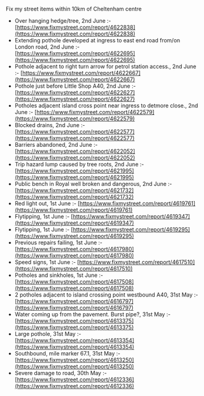 Fix my street items within 10km of Cheltenham centre

<!-- fix_marker starts -->

- Over hanging hedge/tree, 2nd June :- [https://www.fixmystreet.com/report/4622838](https://www.fixmystreet.com/report/4622838)
- Extending pothole developed at ingress to east end road from/on London road, 2nd June :- [https://www.fixmystreet.com/report/4622695](https://www.fixmystreet.com/report/4622695)
- Pothole adjacent to right turn arrow for petrol station access., 2nd June :- [https://www.fixmystreet.com/report/4622667](https://www.fixmystreet.com/report/4622667)
- Pothole just before Little Shop A40, 2nd June :- [https://www.fixmystreet.com/report/4622627](https://www.fixmystreet.com/report/4622627)
- Potholes adjacent island cross point near ingress to detmore close., 2nd June :- [https://www.fixmystreet.com/report/4622579](https://www.fixmystreet.com/report/4622579)
- Blocked drains, 2nd June :- [https://www.fixmystreet.com/report/4622577](https://www.fixmystreet.com/report/4622577)
- Barriers abandoned, 2nd June :- [https://www.fixmystreet.com/report/4622052](https://www.fixmystreet.com/report/4622052)
- Trip hazard lump caused by tree roots, 2nd June :- [https://www.fixmystreet.com/report/4621995](https://www.fixmystreet.com/report/4621995)
- Public bench in Royal well broken and dangerous, 2nd June :- [https://www.fixmystreet.com/report/4621732](https://www.fixmystreet.com/report/4621732)
- Red light out, 1st June :- [https://www.fixmystreet.com/report/4619761](https://www.fixmystreet.com/report/4619761)
- Flytipping, 1st June :- [https://www.fixmystreet.com/report/4619347](https://www.fixmystreet.com/report/4619347)
- Flytipping, 1st June :- [https://www.fixmystreet.com/report/4619295](https://www.fixmystreet.com/report/4619295)
- Previous repairs failing, 1st June :- [https://www.fixmystreet.com/report/4617980](https://www.fixmystreet.com/report/4617980)
- Speed signs, 1st June :- [https://www.fixmystreet.com/report/4617510](https://www.fixmystreet.com/report/4617510)
- Potholes and sinkholes, 1st June :- [https://www.fixmystreet.com/report/4617508](https://www.fixmystreet.com/report/4617508)
- 2 potholes adjacent to island crossing point westbound A40, 31st May :- [https://www.fixmystreet.com/report/4616797](https://www.fixmystreet.com/report/4616797)
- Water coming up from the pavement. Burst pipe?, 31st May :- [https://www.fixmystreet.com/report/4613375](https://www.fixmystreet.com/report/4613375)
- Large pothole, 31st May :- [https://www.fixmystreet.com/report/4613354](https://www.fixmystreet.com/report/4613354)
- Southbound, mile marker 67.1, 31st May :- [https://www.fixmystreet.com/report/4613250](https://www.fixmystreet.com/report/4613250)
- Severe damage to road, 30th May :- [https://www.fixmystreet.com/report/4612336](https://www.fixmystreet.com/report/4612336)

<!-- fix_marker ends -->